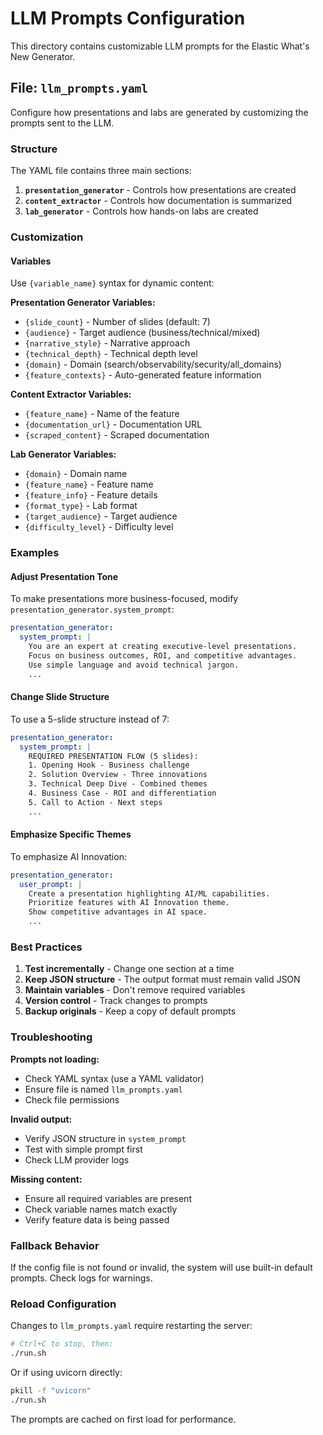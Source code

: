 # LLM Prompts Configuration

This directory contains customizable LLM prompts for the Elastic What's New Generator.

## File: `llm_prompts.yaml`

Configure how presentations and labs are generated by customizing the prompts sent to the LLM.

### Structure

The YAML file contains three main sections:

1. **`presentation_generator`** - Controls how presentations are created
2. **`content_extractor`** - Controls how documentation is summarized
3. **`lab_generator`** - Controls how hands-on labs are created

### Customization

#### Variables

Use `{variable_name}` syntax for dynamic content:

**Presentation Generator Variables:**
- `{slide_count}` - Number of slides (default: 7)
- `{audience}` - Target audience (business/technical/mixed)
- `{narrative_style}` - Narrative approach
- `{technical_depth}` - Technical depth level
- `{domain}` - Domain (search/observability/security/all_domains)
- `{feature_contexts}` - Auto-generated feature information

**Content Extractor Variables:**
- `{feature_name}` - Name of the feature
- `{documentation_url}` - Documentation URL
- `{scraped_content}` - Scraped documentation

**Lab Generator Variables:**
- `{domain}` - Domain name
- `{feature_name}` - Feature name
- `{feature_info}` - Feature details
- `{format_type}` - Lab format
- `{target_audience}` - Target audience
- `{difficulty_level}` - Difficulty level

### Examples

#### Adjust Presentation Tone

To make presentations more business-focused, modify `presentation_generator.system_prompt`:

```yaml
presentation_generator:
  system_prompt: |
    You are an expert at creating executive-level presentations.
    Focus on business outcomes, ROI, and competitive advantages.
    Use simple language and avoid technical jargon.
    ...
```

#### Change Slide Structure

To use a 5-slide structure instead of 7:

```yaml
presentation_generator:
  system_prompt: |
    REQUIRED PRESENTATION FLOW (5 slides):
    1. Opening Hook - Business challenge
    2. Solution Overview - Three innovations
    3. Technical Deep Dive - Combined themes
    4. Business Case - ROI and differentiation
    5. Call to Action - Next steps
    ...
```

#### Emphasize Specific Themes

To emphasize AI Innovation:

```yaml
presentation_generator:
  user_prompt: |
    Create a presentation highlighting AI/ML capabilities.
    Prioritize features with AI Innovation theme.
    Show competitive advantages in AI space.
    ...
```

### Best Practices

1. **Test incrementally** - Change one section at a time
2. **Keep JSON structure** - The output format must remain valid JSON
3. **Maintain variables** - Don't remove required variables
4. **Version control** - Track changes to prompts
5. **Backup originals** - Keep a copy of default prompts

### Troubleshooting

**Prompts not loading:**
- Check YAML syntax (use a YAML validator)
- Ensure file is named `llm_prompts.yaml`
- Check file permissions

**Invalid output:**
- Verify JSON structure in `system_prompt`
- Test with simple prompt first
- Check LLM provider logs

**Missing content:**
- Ensure all required variables are present
- Check variable names match exactly
- Verify feature data is being passed

### Fallback Behavior

If the config file is not found or invalid, the system will use built-in default prompts. Check logs for warnings.

### Reload Configuration

Changes to `llm_prompts.yaml` require restarting the server:

```bash
# Ctrl+C to stop, then:
./run.sh
```

Or if using uvicorn directly:
```bash
pkill -f "uvicorn"
./run.sh
```

The prompts are cached on first load for performance.